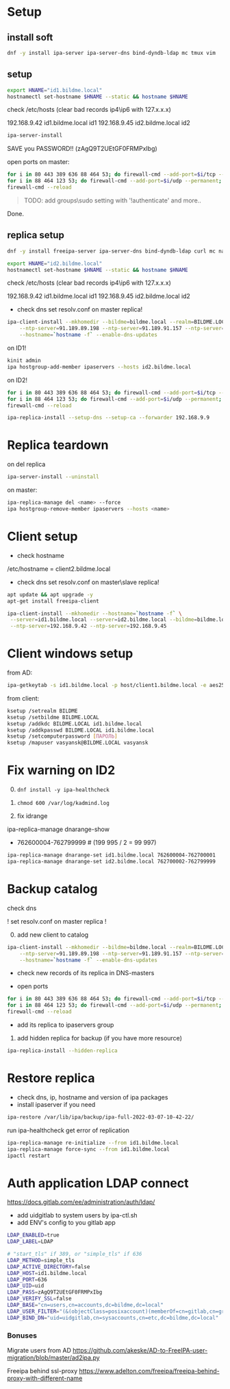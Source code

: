 # Setup

## install soft

```bash
dnf -y install ipa-server ipa-server-dns bind-dyndb-ldap mc tmux vim
```

## setup

```bash
export HNAME="id1.bildme.local"
hostnamectl set-hostname $HNAME --static && hostname $HNAME
```

check /etc/hosts (clear bad records ip4\ip6 with 127.x.x.x)

192.168.9.42 id1.bildme.local id1
192.168.9.45 id2.bildme.local id2

```bash
ipa-server-install
```

SAVE you PASSWORD!! (zAgQ9T2UEtGF0FRMPxIbg)

open ports on master:
```bash
for i in 80 443 389 636 88 464 53; do firewall-cmd --add-port=$i/tcp --permanent; done
for i in 88 464 123 53; do firewall-cmd --add-port=$i/udp --permanent; done
firewall-cmd --reload
```

>TODO: add groups\sudo setting with '!authenticate' and more..

Done.

## replica setup

```bash
dnf -y install freeipa-server ipa-server-dns bind-dyndb-ldap curl mc nano htop

export HNAME="id2.bildme.local"
hostnamectl set-hostname $HNAME --static && hostname $HNAME
```

check /etc/hosts (clear bad records ip4\ip6 with 127.x.x.x)

192.168.9.42 id1.bildme.local id1
192.168.9.45 id2.bildme.local id2

- check dns
set resolv.conf on master replica!

```bash
ipa-client-install --mkhomedir --bildme=bildme.local --realm=BILDME.LOCAL --server=id1.bildme.local \
	--ntp-server=91.189.89.198 --ntp-server=91.189.91.157 --ntp-server=91.189.89.199 \
	--hostname=`hostname -f` --enable-dns-updates
```

on ID1!
```bash
kinit admin
ipa hostgroup-add-member ipaservers --hosts id2.bildme.local
```

on ID2!
```bash
for i in 80 443 389 636 88 464 53; do firewall-cmd --add-port=$i/tcp --permanent; done
for i in 88 464 123 53; do firewall-cmd --add-port=$i/udp --permanent; done
firewall-cmd --reload

ipa-replica-install --setup-dns --setup-ca --forwarder 192.168.9.9
```

# Replica teardown

on del replica
```bash
ipa-server-install --uninstall
```

on master:
```bash
ipa-replica-manage del <name> --force
ipa hostgroup-remove-member ipaservers --hosts <name>
```

# Client setup

- check hostname

/etc/hostname = client2.bildme.local

- check dns
set resolv.conf on master\slave replica!

```bash
apt update && apt upgrade -y
apt-get install freeipa-client

ipa-client-install --mkhomedir --hostname=`hostname -f` \
 --server=id1.bildme.local --server=id2.bildme.local --bildme=bildme.local --realm=BILDME.LOCAL \
 --ntp-server=192.168.9.42 --ntp-server=192.168.9.45
 ```

 # Client windows setup

 from AD:
 ```bash
 ipa-getkeytab -s id1.bildme.local -p host/client1.bildme.local -e aes256-cts,aes128-cts,des3-hmac-sha1,des-hmac-sha1,des-cbc-md5,des-cbc-crc -k krb5.keytab.windows -P
 ```

 from client:
```bash
ksetup /setrealm BILDME
ksetup /setbildme BILDME.LOCAL
ksetup /addkdc BILDME.LOCAL id1.bildme.local
ksetup /addkpasswd BILDME.LOCAL id1.bildme.local
ksetup /setcomputerpassword [ПАРОЛЬ]
ksetup /mapuser vasyansk@BILDME.LOCAL vasyansk
```


# Fix warning on ID2

0. `dnf install -y ipa-healthcheck`

1. `chmod 600 /var/log/kadmind.log`
2. fix idrange

ipa-replica-manage dnarange-show
- 762600004-762799999 # (199 995 / 2 = 99 997)

```bash
ipa-replica-manage dnarange-set id1.bildme.local 762600004-762700001
ipa-replica-manage dnarange-set id2.bildme.local 762700002-762799999
```

# Backup catalog

check dns

! set resolv.conf on master replica !

0. add new client to catalog
```bash
ipa-client-install --mkhomedir --bildme=bildme.local --realm=BILDME.LOCAL --server=id1.bildme.local \
	--ntp-server=91.189.89.198 --ntp-server=91.189.91.157 --ntp-server=91.189.89.199 \
	--hostname=`hostname -f` --enable-dns-updates
```

- check new records of its replica in DNS-masters

- open ports
```bash
for i in 80 443 389 636 88 464 53; do firewall-cmd --add-port=$i/tcp --permanent; done
for i in 88 464 123 53; do firewall-cmd --add-port=$i/udp --permanent; done
firewall-cmd --reload
```

- add its replica to ipaservers group

1. add hidden replica for backup (if you have more resource)
```bash
ipa-replica-install --hidden-replica
```

# Restore replica

- check dns, ip, hostname and version of ipa packages
- install ipaserver if you need

```bash
ipa-restore /var/lib/ipa/backup/ipa-full-2022-03-07-10-42-22/
```

run ipa-healthcheck get error of replication

```bash
ipa-replica-manage re-initialize --from id1.bildme.local
ipa-replica-manage force-sync --from id1.bildme.local
ipactl restart
```

# Auth application LDAP connect

https://docs.gitlab.com/ee/administration/auth/ldap/

- add uidgitlab to system users by ipa-ctl.sh
- add ENV's config to you gitlab app

```bash
LDAP_ENABLED=true
LDAP_LABEL=LDAP

# "start_tls" if 389, or "simple_tls" if 636
LDAP_METHOD=simple_tls
LDAP_ACTIVE_DIRECTORY=false
LDAP_HOST=id1.bildme.local
LDAP_PORT=636
LDAP_UID=uid
LDAP_PASS=zAgQ9T2UEtGF0FRMPxIbg
LDAP_VERIFY_SSL=false
LDAP_BASE="cn=users,cn=accounts,dc=bildme,dc=local"
LDAP_USER_FILTER="(&(objectClass=posixaccount)(memberOf=cn=gitlab,cn=groups,cn=accounts,dc=bildme,dc=local))"
LDAP_BIND_DN="uid=uidgitlab,cn=sysaccounts,cn=etc,dc=bildme,dc=local"
```

### Bonuses
Migrate users from AD
https://github.com/akeske/AD-to-FreeIPA-user-migration/blob/master/ad2ipa.py

Freeipa behind ssl-proxy
https://www.adelton.com/freeipa/freeipa-behind-proxy-with-different-name
